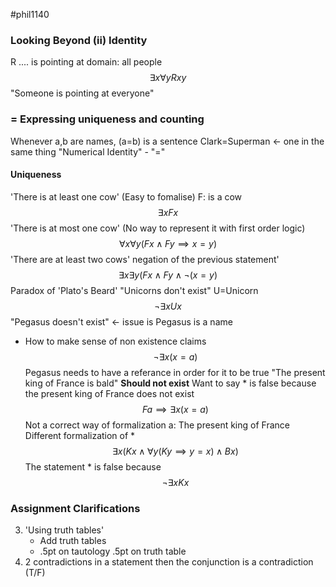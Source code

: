#phil1140
### Looking Beyond (ii) Identity
R .... is pointing at 
domain: all people
$$
\exists{x} \forall{y} {Rxy}
$$
"Someone is pointing at everyone"
### = Expressing uniqueness and counting
Whenever a,b are names, (a=b) is a sentence
Clark=Superman <- one in the same thing
"Numerical Identity" - "="
#### Uniqueness
'There is at least one cow' (Easy to fomalise) 
F: is a cow
$$\exists{xFx}$$
'There is at most one cow' (No way to represent it with first order logic)
$$\forall{x}\forall{y}(Fx\land{Fy}\implies{x=y})$$
'There are at least two cows' negation of the previous statement'
$$\exists{x}\exists{y}(Fx\land{Fy}\land\neg(x=y)$$
Paradox of 'Plato's Beard'
"Unicorns don't exist" 
U=Unicorn
$$\neg\exists{x}Ux$$
"Pegasus doesn't exist" <- issue is Pegasus is a name
- How to make sense of non existence claims
$$\neg\exists{x}(x=a)$$
Pegasus needs to have a referance in order for it to be true
"The present king of France is bald"
__Should not exist__
Want to say * is false because the present king of France does not exist
$$Fa\implies\exists{x}(x=a)$$Not a correct way of formalization 
a: The present king of France
Different formalization of *
$$\exists{x}(Kx\land\forall{y}(Ky\implies{y=x})\land{Bx})$$
The statement * is false because
$$\neg\exists{xKx}$$

### Assignment Clarifications 
3. 'Using truth tables'
	- Add truth tables 
	- .5pt on tautology .5pt on truth table
4. 2 contradictions in a statement then the conjunction is a contradiction (T/F)